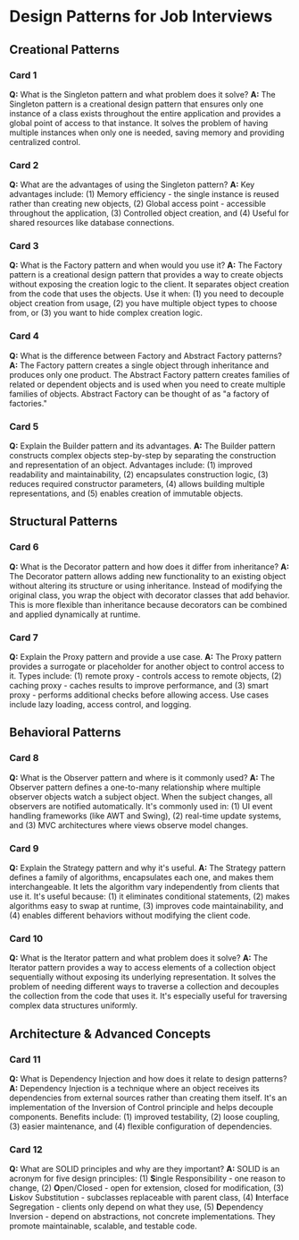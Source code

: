 # Design Patterns for Job Interviews

## Creational Patterns

### Card 1
**Q:** What is the Singleton pattern and what problem does it solve?
**A:** The Singleton pattern is a creational design pattern that ensures only one instance of a class exists throughout the entire application and provides a global point of access to that instance. It solves the problem of having multiple instances when only one is needed, saving memory and providing centralized control.

### Card 2
**Q:** What are the advantages of using the Singleton pattern?
**A:** Key advantages include: (1) Memory efficiency - the single instance is reused rather than creating new objects, (2) Global access point - accessible throughout the application, (3) Controlled object creation, and (4) Useful for shared resources like database connections.

### Card 3
**Q:** What is the Factory pattern and when would you use it?
**A:** The Factory pattern is a creational design pattern that provides a way to create objects without exposing the creation logic to the client. It separates object creation from the code that uses the objects. Use it when: (1) you need to decouple object creation from usage, (2) you have multiple object types to choose from, or (3) you want to hide complex creation logic.

### Card 4
**Q:** What is the difference between Factory and Abstract Factory patterns?
**A:** The Factory pattern creates a single object through inheritance and produces only one product. The Abstract Factory pattern creates families of related or dependent objects and is used when you need to create multiple families of objects. Abstract Factory can be thought of as "a factory of factories."

### Card 5
**Q:** Explain the Builder pattern and its advantages.
**A:** The Builder pattern constructs complex objects step-by-step by separating the construction and representation of an object. Advantages include: (1) improved readability and maintainability, (2) encapsulates construction logic, (3) reduces required constructor parameters, (4) allows building multiple representations, and (5) enables creation of immutable objects.

## Structural Patterns

### Card 6
**Q:** What is the Decorator pattern and how does it differ from inheritance?
**A:** The Decorator pattern allows adding new functionality to an existing object without altering its structure or using inheritance. Instead of modifying the original class, you wrap the object with decorator classes that add behavior. This is more flexible than inheritance because decorators can be combined and applied dynamically at runtime.

### Card 7
**Q:** Explain the Proxy pattern and provide a use case.
**A:** The Proxy pattern provides a surrogate or placeholder for another object to control access to it. Types include: (1) remote proxy - controls access to remote objects, (2) caching proxy - caches results to improve performance, and (3) smart proxy - performs additional checks before allowing access. Use cases include lazy loading, access control, and logging.

## Behavioral Patterns

### Card 8
**Q:** What is the Observer pattern and where is it commonly used?
**A:** The Observer pattern defines a one-to-many relationship where multiple observer objects watch a subject object. When the subject changes, all observers are notified automatically. It's commonly used in: (1) UI event handling frameworks (like AWT and Swing), (2) real-time update systems, and (3) MVC architectures where views observe model changes.

### Card 9
**Q:** Explain the Strategy pattern and why it's useful.
**A:** The Strategy pattern defines a family of algorithms, encapsulates each one, and makes them interchangeable. It lets the algorithm vary independently from clients that use it. It's useful because: (1) it eliminates conditional statements, (2) makes algorithms easy to swap at runtime, (3) improves code maintainability, and (4) enables different behaviors without modifying the client code.

### Card 10
**Q:** What is the Iterator pattern and what problem does it solve?
**A:** The Iterator pattern provides a way to access elements of a collection object sequentially without exposing its underlying representation. It solves the problem of needing different ways to traverse a collection and decouples the collection from the code that uses it. It's especially useful for traversing complex data structures uniformly.

## Architecture & Advanced Concepts

### Card 11
**Q:** What is Dependency Injection and how does it relate to design patterns?
**A:** Dependency Injection is a technique where an object receives its dependencies from external sources rather than creating them itself. It's an implementation of the Inversion of Control principle and helps decouple components. Benefits include: (1) improved testability, (2) loose coupling, (3) easier maintenance, and (4) flexible configuration of dependencies.

### Card 12
**Q:** What are SOLID principles and why are they important?
**A:** SOLID is an acronym for five design principles: (1) **S**ingle Responsibility - one reason to change, (2) **O**pen/Closed - open for extension, closed for modification, (3) **L**iskov Substitution - subclasses replaceable with parent class, (4) **I**nterface Segregation - clients only depend on what they use, (5) **D**ependency Inversion - depend on abstractions, not concrete implementations. They promote maintainable, scalable, and testable code.